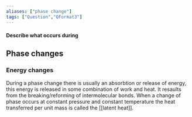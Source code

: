 ```yaml
---
aliases: ["phase change"]
tags: ["Question","QFormat3"]
---
```


#### Describe what occurs during
## Phase changes
### Energy changes
During a phase change there is usually an absorbtion or release of energy, this energy is released in some combination of work and heat. It resaults from the breaking/reforming of intermolecular bonds.
When a change of phase occurs at constant pressure and constant temperature the heat transferred per unit mass is called the [[latent heat]].
